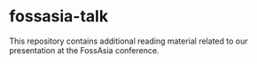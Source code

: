# fossasia-talk
This repository contains additional reading material related to our presentation at the FossAsia conference.
